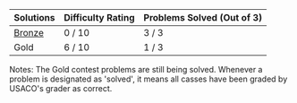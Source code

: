 | Solutions       | Difficulty Rating | Problems Solved (Out of 3)|
| ------------- | ------------- | ------------- |
| [Bronze](https://github.com/BinaryCrazy/programming-for-glory/tree/master/USACO/Past%20Contest%20Problems/2019%20December%20Contest/Bronze) | 0 / 10  | 3 / 3 |
| Gold | 6 / 10  | 1 / 3 |

Notes: The Gold contest problems are still being solved. Whenever a problem is designated as 'solved', it means all casses have been graded by USACO's grader as correct.
